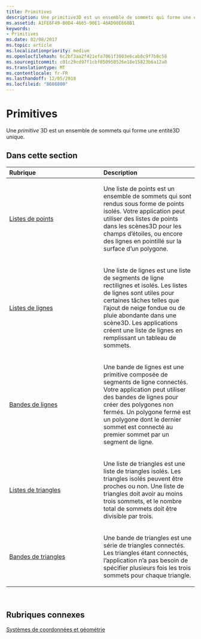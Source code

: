 ```yaml
---
title: Primitives
description: Une primitive3D est un ensemble de sommets qui forme une entité3D unique.
ms.assetid: A1FE6F49-B0D4-4665-90E1-40AD98E668B1
keywords:
- Primitives
ms.date: 02/08/2017
ms.topic: article
ms.localizationpriority: medium
ms.openlocfilehash: 6c2bf3aa2f421efa7061f3003e6cab8c9f7b8c58
ms.sourcegitcommit: c01c29cd97f1cbf050950526e18e15823b6a12a0
ms.translationtype: MT
ms.contentlocale: fr-FR
ms.lasthandoff: 12/05/2018
ms.locfileid: "8686800"
---
```

# <a name="primitives"></a>Primitives


Une *primitive* 3D est un ensemble de sommets qui forme une entité3D unique.

## <a name="span-idin-this-sectionspanin-this-section"></a><span id="in-this-section"></span>Dans cette section


<table>
<colgroup>
<col width="50%" />
<col width="50%" />
</colgroup>
<thead>
<tr class="header">
<th align="left">Rubrique</th>
<th align="left">Description</th>
</tr>
</thead>
<tbody>
<tr class="odd">
<td align="left"><p><a href="point-lists.md">Listes de points</a></p></td>
<td align="left"><p>Une liste de points est un ensemble de sommets qui sont rendus sous forme de points isolés. Votre application peut utiliser des listes de points dans les scènes3D pour les champs d’étoiles, ou encore des lignes en pointillé sur la surface d’un polygone.</p></td>
</tr>
<tr class="even">
<td align="left"><p><a href="line-lists.md">Listes de lignes</a></p></td>
<td align="left"><p>Une liste de lignes est une liste de segments de ligne rectilignes et isolés. Les listes de lignes sont utiles pour certaines tâches telles que l’ajout de neige fondue ou de pluie abondante dans une scène3D. Les applications créent une liste de lignes en remplissant un tableau de sommets.</p></td>
</tr>
<tr class="odd">
<td align="left"><p><a href="line-strips.md">Bandes de lignes</a></p></td>
<td align="left"><p>Une bande de lignes est une primitive composée de segments de ligne connectés. Votre application peut utiliser des bandes de lignes pour créer des polygones non fermés. Un polygone fermé est un polygone dont le dernier sommet est connecté au premier sommet par un segment de ligne.</p></td>
</tr>
<tr class="even">
<td align="left"><p><a href="triangle-lists.md">Listes de triangles</a></p></td>
<td align="left"><p>Une liste de triangles est une liste de triangles isolés. Les triangles isolés peuvent être proches ou non. Une liste de triangles doit avoir au moins trois sommets, et le nombre total de sommets doit être divisible par trois.</p></td>
</tr>
<tr class="odd">
<td align="left"><p><a href="triangle-strips.md">Bandes de triangles</a></p></td>
<td align="left"><p>Une bande de triangles est une série de triangles connectés. Les triangles étant connectés, l’application n’a pas besoin de spécifier plusieurs fois les trois sommets pour chaque triangle.</p></td>
</tr>
</tbody>
</table>

 

## <a name="span-idrelated-topicsspanrelated-topics"></a><span id="related-topics"></span>Rubriques connexes


[Systèmes de coordonnées et géométrie](coordinate-systems-and-geometry.md)

 

 




